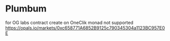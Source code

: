 # Plumbum
for OG labs
contract create on OneClik
monad not supported
https://opals.io/markets/0xc658771A6852B9125c790345304a1123BC957E0E
